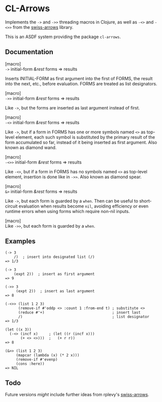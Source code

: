 # CL-Arrows

Implements the `->` and `->>` threading macros in Clojure, as well as `-<>` and `-<>>`
from the [swiss-arrows](https://github.com/rplevy/swiss-arrows) library.

This is an ASDF system providing the package `cl-arrows`.

## Documentation

[macro]  
`->` initial-form _&rest_ forms => results

Inserts INITIAL-FORM as first argument into the first of FORMS, the result into
the next, etc., before evaluation.  FORMS are treated as list designators.


[macro]  
`->>` initial-form _&rest_ forms => results

Like `->`, but the forms are inserted as last argument instead of first.

[macro]  
`-<>` initial-form _&rest_ forms => results

Like `->`, but if a form in FORMS has one or more symbols named `<>` as
top-level element, each such symbol is substituted by the primary result of the
form accumulated so far, instead of it being inserted as first argument.  Also
known as diamond wand.

[macro]  
`-<>>` initial-form _&rest_ forms => results

Like `-<>`, but if a form in FORMS has no symbols named `<>` as top-level element,
insertion is done like in `->>`.  Also known as diamond spear.

[macro]  
`&>` initial-form _&rest_ forms => results

Like `->`, but each form is guarded by a `when`.  Then can be useful
to short-circuit evaluation when results become `nil`, avoiding
efficiency or even runtime errors when using forms which require
non-nil inputs.

[macro]  
Like `->>`, but each form is guarded by a `when`.

## Examples

    (-> 3
        /)  ; insert into designated list (/)
    => 1/3

    (-> 3
        (expt 2))  ; insert as first argument
    => 9
    
    (->> 3
         (expt 2))  ; insert as last argument
    => 8

    (-<>> (list 1 2 3)
          (remove-if #'oddp <> :count 1 :from-end t) ; substitute <>
          (reduce #'+)                               ; insert last
          /)                                         ; list designator
    => 1/3

    (let ((x 3))
      (-<> (incf x)     ; (let ((r (incf x)))
           (+ <> <>)))  ;   (+ r r))
    => 8

    (&>> (list 1 2 3)
         (mapcar (lambda (x) (* 2 x)))
         (remove-if #'evenp)
         (cons :here))
    => NIL

## Todo 

Future versions _might_ include further ideas from rplevy's
[swiss-arrows](https://github.com/rplevy/swiss-arrows).
